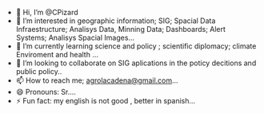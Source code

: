 - 👋 Hi, I’m @CPizard
- 👀 I’m interested in geographic information; SIG; Spacial Data Infraestructure; Analisys Data, Minning Data; Dashboards; Alert Systems; Analisys Spacial Images...
- 🌱 I’m currently learning science and policy ; scientific diplomacy; climate Enviroment and health ...
- 💞️ I’m looking to collaborate on SIG aplications in the poticy decitions and public policy..
- 📫 How to reach me; agrolacadena@gmail.com...
- 😄 Pronouns: Sr....
- ⚡ Fun fact: my english is not good , better in spanish...

<!---
CPizard/CPizard is a ✨ special ✨ repository because its `README.md` (this file) appears on your GitHub profile.
You can click the Preview link to take a look at your changes.
--->
